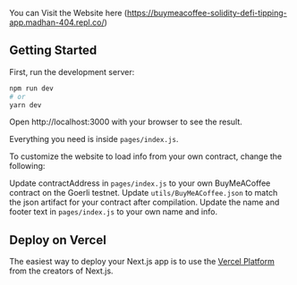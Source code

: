 You can Visit the Website here 
 (https://buymeacoffee-solidity-defi-tipping-app.madhan-404.repl.co/)

## Getting Started

First, run the development server:

```bash
npm run dev
# or
yarn dev
```


Open http://localhost:3000 with your browser to see the result.

Everything you need is inside `pages/index.js`.

To customize the website to load info from your own contract, change the following:

Update contractAddress in `pages/index.js` to your own BuyMeACoffee contract on the Goerli testnet.
Update `utils/BuyMeACoffee.json` to match the json artifact for your contract after compilation.
Update the name and footer text in `pages/index.js` to your own name and info.


## Deploy on Vercel

The easiest way to deploy your Next.js app is to use the [Vercel Platform](https://vercel.com/new?utm_medium=default-template&filter=next.js&utm_source=create-next-app&utm_campaign=create-next-app-readme) from the creators of Next.js.

